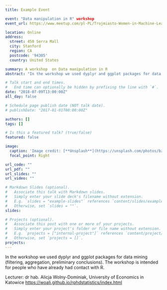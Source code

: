 ```yaml
---
title: Example Event

event: "Data manipulation in R" workshop
event_url: https://www.meetup.com/pl-PL/Trojmiasto-Women-in-Machine-Learning-and-Data-Science

location: Online
address:
  street: 450 Serra Mall
  city: Stanford
  region: CA
  postcode: '94305'
  country: United States

summary: A workshop  on Data manipulation in R
abstract: "In the workshop we used dyplyr and ggplot packages for data mining (filtering, aggregation, preliminary conclusions). The workshop is intended for people who have already had contact with R."

# Talk start and end times.
#   End time can optionally be hidden by prefixing the line with `#`.
date: "2018-07-09T13:00:00Z"
all_day: false

# Schedule page publish date (NOT talk date).
# publishDate: "2017-01-01T00:00:00Z"

authors: []
tags: []

# Is this a featured talk? (true/false)
featured: false

image:
  caption: 'Image credit: [**Unsplash**](https://unsplash.com/photos/bzdhc5b3Bxs)'
  focal_point: Right

url_code: ""
url_pdf: ""
url_slides: ""
url_video: ""

# Markdown Slides (optional).
#   Associate this talk with Markdown slides.
#   Simply enter your slide deck's filename without extension.
#   E.g. `slides = "example-slides"` references `content/slides/example-slides.md`.
#   Otherwise, set `slides = ""`.
slides:

# Projects (optional).
#   Associate this post with one or more of your projects.
#   Simply enter your project's folder or file name without extension.
#   E.g. `projects = ["internal-project"]` references `content/project/deep-learning/index.md`.
#   Otherwise, set `projects = []`.
projects:
---
```

In the workshop we used dyplyr and ggplot packages for data mining (filtering, aggregation, preliminary conclusions). The workshop is intended for people who have already had contact with R.

Lecturer:
dr hab. Alicja Wolny-Dominiak, University of Economics in Katowice
https://woali.github.io/rphdstatistics/index.html
